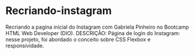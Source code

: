 # Recriando-instagram
Recriando a pagina inicial do Instagram com Gabriela Pinheiro no Bootcamp HTML Web Developer (DIO).
DESCRIÇÃO: Página de login do Instagram: nesse projeto, foi abordado o conceito sobre CSS Flexbox e responsividade.
